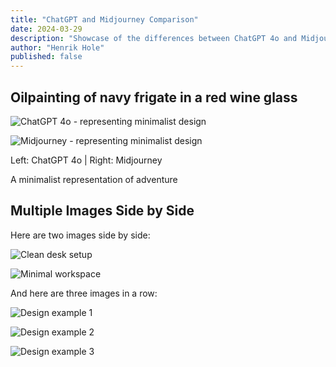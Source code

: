 ```yaml
---
title: "ChatGPT and Midjourney Comparison"
date: 2024-03-29
description: "Showcase of the differences between ChatGPT 4o and Midjourney"
author: "Henrik Hole"
published: false
---
```


## Oilpainting of navy frigate in a red wine glass


<div class="image-grid two-col">

![ChatGPT 4o - representing minimalist design](/images/posts/aiimgcomp/frigateoilpaintinggpt.png)

![Midjourney - representing minimalist design](/images/posts/aiimgcomp/frigateoilpaintingmid.png)

</div>

<p class="image-caption">Left: ChatGPT 4o | Right: Midjourney</p>

<p class="image-caption">A minimalist representation of adventure</p>

## Multiple Images Side by Side

Here are two images side by side:

<div class="image-grid two-col">

![Clean desk setup](/images/posts/desk1.jpg)

![Minimal workspace](/images/posts/desk2.jpg)

</div>

And here are three images in a row:

<div class="image-grid three-col">

![Design example 1](/images/posts/design1.jpg)

![Design example 2](/images/posts/design2.jpg)

![Design example 3](/images/posts/design3.jpg)

</div>
